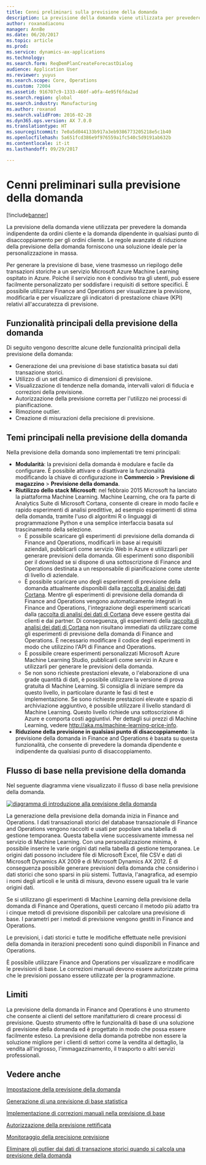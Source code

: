 ```yaml
---
title: Cenni preliminari sulla previsione della domanda
description: La previsione della domanda viene utilizzata per prevedere la domanda indipendente da ordini cliente e la domanda dipendente in qualsiasi punto di disaccoppiamento per gli ordini cliente. Le regole avanzate di riduzione della previsione della domanda forniscono una soluzione ideale per la personalizzazione in massa.
author: roxanadiaconu
manager: AnnBe
ms.date: 06/20/2017
ms.topic: article
ms.prod: 
ms.service: dynamics-ax-applications
ms.technology: 
ms.search.form: ReqDemPlanCreateForecastDialog
audience: Application User
ms.reviewer: yuyus
ms.search.scope: Core, Operations
ms.custom: 72004
ms.assetid: 916707c9-1333-460f-a0fa-4e95f6fda2ad
ms.search.region: global
ms.search.industry: Manufacturing
ms.author: roxanad
ms.search.validFrom: 2016-02-28
ms.dyn365.ops.version: AX 7.0.0
ms.translationtype: HT
ms.sourcegitcommit: 7e0a5d044133b917a3eb9386773205218e5c1b40
ms.openlocfilehash: 5a651fcd386e9f976559a1fc540c5d9191ab632b
ms.contentlocale: it-it
ms.lasthandoff: 09/29/2017

---
```


# <a name="demand-forecasting-overview"></a>Cenni preliminari sulla previsione della domanda

[!include[banner](../includes/banner.md)]


La previsione della domanda viene utilizzata per prevedere la domanda indipendente da ordini cliente e la domanda dipendente in qualsiasi punto di disaccoppiamento per gli ordini cliente. Le regole avanzate di riduzione della previsione della domanda forniscono una soluzione ideale per la personalizzazione in massa.

Per generare la previsione di base, viene trasmesso un riepilogo delle transazioni storiche a un servizio Microsoft Azure Machine Learning ospitato in Azure. Poiché il servizio non è condiviso tra gli utenti, può essere facilmente personalizzato per soddisfare i requisiti di settore specifici. È possibile utilizzare Finance and Operations per visualizzare la previsione, modificarla e per visualizzare gli indicatori di prestazione chiave (KPI) relativi all'accuratezza di previsione.

## <a name="key-features-of-demand-forecasting"></a>Funzionalità principali della previsione della domanda
Di seguito vengono descritte alcune delle funzionalità principali della previsione della domanda:

-   Generazione dei una previsione di base statistica basata sui dati transazione storici.
-   Utilizzo di un set dinamico di dimensioni di previsione.
-   Visualizzazione di tendenze nella domanda, intervalli valori di fiducia e correzioni della previsione.
-   Autorizzazione della previsione corretta per l'utilizzo nei processi di pianificazione.
-   Rimozione outlier.
-   Creazione di misurazioni della precisione di previsione.

## <a name="major-themes-in-demand-forecasting"></a>Temi principali nella previsione della domanda
Nella previsione della domanda sono implementati tre temi principali:

-   **Modularità**: la previsioni della domanda è modulare e facile da configurare. È possibile attivare o disattivare la funzionalità modificando la chiave di configurazione in **Commercio** &gt; **Previsione di magazzino** &gt; **Previsione della domanda**.
-   **Riutilizzo dello stack Microsoft**: nel febbraio 2015 Microsoft ha lanciato la piattaforma Machine Learning. Machine Learning, che ora fa parte di Analytics Suite di Microsoft Cortana, consente di creare in modo facile e rapido esperimenti di analisi predittive, ad esempio esperimenti di stima della domanda, tramite l'uso di algoritmi R o linguaggi di programmazione Python e una semplice interfaccia basata sul trascinamento della selezione.
    -   È possibile scaricare gli esperimenti di previsione della domanda di Finance and Operations, modificarli in base ai requisiti aziendali, pubblicarli come servizio Web in Azure e utilizzarli per generare previsioni della domanda. Gli esperimenti sono disponibili per il download se si dispone di una sottoscrizione di Finance and Operations destinata a un responsabile di pianificazione come utente di livello di aziendale.
    -   È possibile scaricare uno degli esperimenti di previsione della domanda attualmente disponibili dalla [raccolta di analisi dei dati Cortana](https://gallery.cortanaanalytics.com/). Mentre gli esperimenti di previsione della domanda di Finance and Operations vengono automaticamente integrati in Finance and Operations, l'integrazione degli esperimenti scaricati dalla [raccolta di analisi dei dati di Cortana](https://gallery.cortanaanalytics.com/) deve essere gestita dai clienti e dai partner. Di conseguenza, gli esperimenti della [raccolta di analisi dei dati di Cortana](https://gallery.cortanaanalytics.com/) non risultano immediati da utilizzare come gli esperimenti di previsione della domanda di Finance and Operations. È necessario modificare il codice degli esperimenti in modo che utilizzino l'API di Finance and Operations.
    -   È possibile creare esperimenti personalizzati Microsoft Azure Machine Learning Studio, pubblicarli come servizi in Azure e utilizzarli per generare le previsioni della domanda.
    -   Se non sono richieste prestazioni elevate, o l'elaborazione di una grade quantità di dati, è possibile utilizzare la versione di prova gratuita di Machine Learning. Si consiglia di iniziare sempre da questo livello, in particolare durante le fasi di test e implementazione. Se sono richieste prestazioni elevate e spazio di archiviazione aggiuntivo, è possibile utilizzare il livello standard di Machine Learning. Questo livello richiede una sottoscrizione di Azure e comporta costi aggiuntivi. Per dettagli sui prezzi di Machine Learning, vedere <http://aka.ms/machine-learning-price-info>.
-   **Riduzione della previsione in qualsiasi punto di disaccoppiamento**: la previsione della domanda in Finance and Operations è basata su questa funzionalità, che consente di prevedere la domanda dipendente e indipendente da qualsiasi punto di disaccoppiamento.

## <a name="basic-flow-in-demand-forecasting"></a>Flusso di base nella previsione della domanda
Nel seguente diagramma viene visualizzato il flusso di base nella previsione della domanda. 

[![diagramma di introduzione alla previsione della domanda](./media/demand-forecasting-introduction.png)](./media/demand-forecasting-introduction.png)

La generazione della previsione della domanda inizia in Finance and Operations. I dati transazionali storici del database transazionale di Finance and Operations vengono raccolti e usati per popolare una tabella di gestione temporanea. Questa tabella viene successivamente immessa nel servizio di Machine Learning. Con una personalizzazione minima, è possibile inserire le varie origini dati nella tabella di gestione temporanea. Le origini dati possono includere file di Microsoft Excel, file CSV e dati di Microsoft Dynamics AX 2009 e di Microsoft Dynamics AX 2012. È di conseguenza possibile generare previsioni della domanda che considerino i dati storici che sono sparsi in più sistemi. Tuttavia, l'anagrafica, ad esempio i nomi degli articoli e le unità di misura, devono essere uguali tra le varie origini dati.

Se si utilizzano gli esperimenti di Machine Learning della previsione della domanda di Finance and Operations, questi cercano il metodo più adatto tra i cinque metodi di previsione disponibili per calcolare una previsione di base. I parametri per i metodi di previsione vengono gestiti in Finance and Operations. 

Le previsioni, i dati storici e tutte le modifiche effettuate nelle previsioni della domanda in iterazioni precedenti sono quindi disponibili in Finance and Operations. 

È possibile utilizzare Finance and Operations per visualizzare e modificare le previsioni di base. Le correzioni manuali devono essere autorizzate prima che le previsioni possano essere utilizzate per la programmazione.

## <a name="limitations"></a>Limiti
La previsione della domanda in Finance and Operations è uno strumento che consente ai clienti del settore manifatturiero di creare processi di previsione. Questo strumento offre le funzionalità di base di una soluzione di previsione della domanda ed è progettato in modo che possa essere facilmente esteso. La previsione della domanda potrebbe non essere la soluzione migliore per i clienti di settori come la vendita al dettaglio, la vendita all'ingrosso, l'immagazzinamento, il trasporto o altri servizi professionali.

<a name="see-also"></a>Vedere anche
--------

[Impostazione della previsione della domanda](demand-forecasting-setup.md)

[Generazione di una previsione di base statistica](generate-statistical-baseline-forecast.md)

[Implementazione di correzioni manuali nella previsione di base](manual-adjustments-baseline-forecast.md)

[Autorizzazione della previsione rettificata](authorize-adjusted-forecast.md)

[Monitoraggio della precisione previsione](monitor-forecast-accuracy.md)

[Eliminare gli outlier dai dati di transazione storici quando si calcola una previsione della domanda](remove-historical-outliers-calculating-demand-forecast.md)




